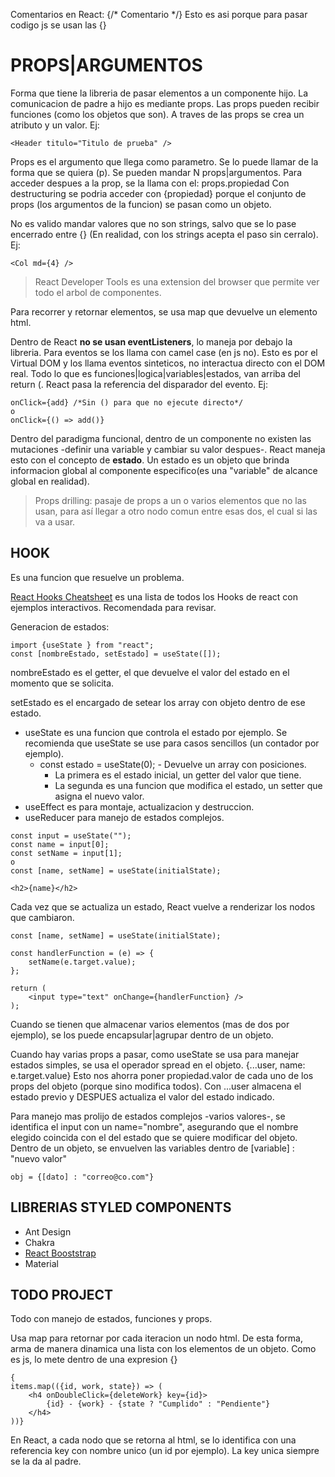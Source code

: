 Comentarios en React:
{/\* Comentario \*/}
Esto es asi porque para pasar codigo js se usan las {}

# PROPS|ARGUMENTOS

Forma que tiene la libreria de pasar elementos a un componente hijo. La comunicacion de padre a hijo es mediante props.
Las props pueden recibir funciones (como los objetos que son).
A traves de las props se crea un atributo y un valor.
Ej:

```
<Header titulo="Titulo de prueba" />
```

Props es el argumento que llega como parametro. Se lo puede llamar de la forma que se quiera (p). Se pueden mandar N props|argumentos.
Para acceder despues a la prop, se la llama con el: props.propiedad
Con destructuring se podria acceder con {propiedad} porque el conjunto de props (los argumentos de la funcion) se pasan como un objeto.

No es valido mandar valores que no son strings, salvo que se lo pase encerrado entre {} (En realidad, con los strings acepta el paso sin cerralo).
Ej:

```
<Col md={4} />
```

> React Developer Tools es una extension del browser que permite ver todo el arbol de componentes.

Para recorrer y retornar elementos, se usa map que devuelve un elemento html.

Dentro de React **no se usan eventListeners**, lo maneja por debajo la libreria.
Para eventos se los llama con camel case (en js no). Esto es por el Virtual DOM y los llama eventos sinteticos, no interactua directo con el DOM real.
Todo lo que es funciones|logica|variables|estados, van arriba del return (.
React pasa la referencia del disparador del evento.
Ej:

```
onClick={add} /*Sin () para que no ejecute directo*/
o
onClick={() => add()}
```

Dentro del paradigma funcional, dentro de un componente no existen las mutaciones -definir una variable y cambiar su valor despues-.
React maneja esto con el concepto de **estado**. Un estado es un objeto que brinda informacion global al componente especifico(es una "variable" de alcance global en realidad).

> Props drilling: pasaje de props a un o varios elementos que no las usan, para así llegar a otro nodo comun entre esas dos, el cual si las va a usar.

## HOOK

Es una funcion que resuelve un problema.

[React Hooks Cheatsheet](https://react-hooks-cheatsheet.com/) es una lista de todos los Hooks de react con ejemplos interactivos. Recomendada para revisar. 

Generacion de estados:

```
import {useState } from "react";
const [nombreEstado, setEstado] = useState([]);
```

nombreEstado es el getter, el que devuelve el valor del estado en el momento que se solicita.

setEstado es el encargado de setear los array con objeto dentro de ese estado.

- useState es una funcion que controla el estado por ejemplo. Se recomienda que useState se use para casos sencillos (un contador por ejemplo).
  - const estado = useState(0); - Devuelve un array con posiciones.
    - La primera es el estado inicial, un getter del valor que tiene.
    - La segunda es una funcion que modifica el estado, un setter que asigna el nuevo valor.
- useEffect es para montaje, actualizacion y destruccion.
- useReducer para manejo de estados complejos.

```
const input = useState("");
const name = input[0];
const setName = input[1];
o
const [name, setName] = useState(initialState);
```

```
<h2>{name}</h2>
```

Cada vez que se actualiza un estado, React vuelve a renderizar los nodos que cambiaron.

```
const [name, setName] = useState(initialState);

const handlerFunction = (e) => {
    setName(e.target.value);
};

return (
    <input type="text" onChange={handlerFunction} />
);
```

Cuando se tienen que almacenar varios elementos (mas de dos por ejemplo), se los puede encapsular|agrupar dentro de un objeto.

Cuando hay varias props a pasar, como useState se usa para manejar estados simples, se usa el operador spread en el objeto.
{...user, name: e.target.value}
Esto nos ahorra poner propiedad.valor de cada uno de los props del objeto (porque sino modifica todos). Con ...user almacena el estado previo y DESPUES actualiza el valor del estado indicado.

Para manejo mas prolijo de estados complejos -varios valores-, se identifica el input con un name="nombre", asegurando que el nombre elegido coincida con el del estado que se quiere modificar del objeto.
Dentro de un objeto, se envuelven las variables dentro de [variable] : "nuevo valor"

```
obj = {[dato] : "correo@co.com"}
```

## LIBRERIAS STYLED COMPONENTS

- Ant Design
- Chakra
- [React Booststrap](https://react-bootstrap.github.io/components/alerts)
- Material

## TODO PROJECT

Todo con manejo de estados, funciones y props.

Usa map para retornar por cada iteracion un nodo html. De esta forma, arma de manera dinamica una lista con los elementos de un objeto.
Como es js, lo mete dentro de una expresion {}

```
{
items.map(({id, work, state}) => (
    <h4 onDoubleClick={deleteWork} key={id}>
        {id} - {work} - {state ? "Cumplido" : "Pendiente"}
    </h4>
))}
```

En React, a cada nodo que se retorna al html, se lo identifica con una referencia key con nombre unico (un id por ejemplo).
La key unica siempre se la da al padre.
